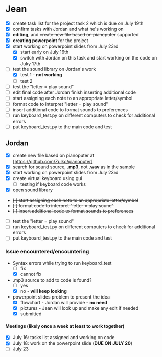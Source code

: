 # Jean
- [x] create task list for the project task 2 which is due on July 19th
- [x] confirm tasks with Jordan and what he's working on
- [x] **editing**, and <del>create new file based on pianoputer</del> supported
- [x] **creating powerpoint** for the project
- [x] start working on powerpoint slides from July 23rd
    -[x] start early on July 16th
    - [x] switch with Jordan on this task and start working on the code on Juky 17th
- [ ] test the sound library on Jordan's work
    -[x] test 1 - **not working**
    -[ ] test 2
- [ ] test the "letter = play sound" 
- [ ] edit final code after Jordan finish inserting additional code
- [ ] start assigning each note to an appropriate letter/symbol
- [ ] format code to interpret "letter = play sound"
- [ ] insert additional code to format sounds to preferences
- [ ] run keyboard_test.py on different computers to check for additional errors
- [ ] put keyboard_test.py to the main code and test
## Jordan
- [x] create new file based on pianoputer at [https://github.com/Zulko/pianoputer]
- [x] search for sound source, **.mp3**, not **.wav** as in the sample
- [x] start working on powerpoint slides from July 23rd
- [x] create virtual keyboard using gui
    - [ ] testing if keyboard code works
- [x] open sound library 
- <del>[ ] start assigning each note to an appropriate letter/symbol</del>
- <del>[ ] format code to interpret "letter = play sound"</del>
- <del>[ ] insert additional code to format sounds to preferences</del>
- [ ] test the "letter = play sound" 
- [ ] run keyboard_test.py on different computers to check for additional errors
- [ ] put keyboard_test.py to the main code and test
### Issue encountered/encountering 
- Syntax errors while trying to run keyboard_test
    - [ ] fix 
    - [x] cannot fix
- .mp3 source to add to code is found?
    - [ ] yes
    - [x] no -  **will keep looking**
- powerpoint slides problem to present the idea
    - [x] flowchart - Jordan will provide - **no need**
    - [x] pictures - Jean will look up and make any edit if needed
    - [x] submitted 
#### Meetings (likely once a week at least to work together)
- [x] July 16: tasks list assigned and working on code
- [x] July 18: work on the powerpoint slide (**DUE ON JULY 20**)
- [ ] July 23
